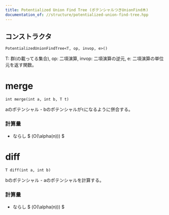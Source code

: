 ```yaml
---
title: Potentialized Union Find Tree (ポテンシャルつきUnionFind木)
documentation_of: //structure/potentialized-union-find-tree.hpp
---
```



## コンストラクタ

```
PotentializedUnionFindTree<T, op, invop, e>()
```
T: 群(の載ってる集合), op: 二項演算, invop: 二項演算の逆元, e: 二項演算の単位元を返す関数。

# merge

```
int merge(int a, int b, T t)
```
aのポテンシャル - bのポテンシャルが`t`になるように併合する。

### 計算量
- ならし $ (O(\alpha(n))) $

# diff 

```
T diff(int a, int b)
```
bのポテンシャル - aのポテンシャルを計算する。


### 計算量
- ならし $ (O(\alpha(n))) $

